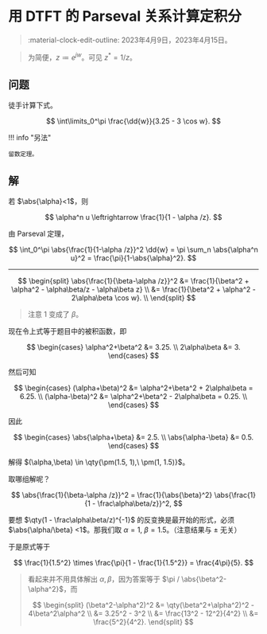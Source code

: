 # 用 DTFT 的 Parseval 关系计算定积分

> :material-clock-edit-outline: 2023年4月9日，2023年4月15日。

> 为简便，$z \coloneqq e^{jw}$。可见 $z^* = 1/z$。

## 问题

徒手计算下式。

$$
\int\limits_0^\pi \frac{\dd{w}}{3.25 - 3 \cos w}.
$$

!!! info "另法"

    留数定理。

## 解

若 $\abs{\alpha}<1$，则

$$
\alpha^n u \leftrightarrow \frac{1}{1 - \alpha /z}.
$$

由 Parseval 定理，

$$
\int_0^\pi \abs{\frac{1}{1-\alpha /z}}^2 \dd{w} = \pi \sum_n \abs{\alpha^n u}^2 = \frac{\pi}{1-\abs{\alpha}^2}.
$$

---

$$
\begin{split}
\abs{\frac{1}{\beta-\alpha /z}}^2
&= \frac{1}{\beta^2 + \alpha^2 - \alpha\beta/z - \alpha\beta z} \\
&= \frac{1}{\beta^2 + \alpha^2 - 2\alpha\beta \cos w}. \\
\end{split}
$$

> 注意 $1$ 变成了 $\beta$。

现在令上式等于题目中的被积函数，即

$$
\begin{cases}
    \alpha^2+\beta^2 &= 3.25. \\
    2\alpha\beta &= 3.
\end{cases}
$$

然后可知

$$
\begin{cases}
    (\alpha+\beta)^2 &= \alpha^2+\beta^2 + 2\alpha\beta = 6.25. \\
    (\alpha-\beta)^2 &= \alpha^2+\beta^2 - 2\alpha\beta = 0.25. \\
\end{cases}
$$

因此

$$
\begin{cases}
    \abs{\alpha+\beta} &= 2.5. \\
    \abs{\alpha-\beta} &= 0.5.
\end{cases}
$$

解得 $(\alpha,\beta) \in \qty{\pm(1.5, 1),\ \pm(1, 1.5)}$。

取哪组解呢？

$$
\abs{\frac{1}{\beta-\alpha /z}}^2 = \frac{1}{\abs{\beta}^2} \abs{\frac{1}{1 - \frac\alpha\beta/z}}^2,
$$

要想 $\qty(1 - \frac\alpha\beta/z)^{-1}$ 的反变换是最开始的形式，必须 $\abs{\alpha/\beta} <1$。那我们取 $\alpha = 1,\  \beta = 1.5$。（注意结果与 $\pm$ 无关）

于是原式等于

$$
\frac{1}{1.5^2} \times \frac{\pi}{1 - \frac{1}{1.5^2}} = \frac{4\pi}{5}.
$$

> 看起来并不用具体解出 $\alpha,\beta$，因为答案等于 $\pi / \abs{\beta^2-\alpha^2}$，而
>
> $$
> \begin{split}
> (\beta^2-\alpha^2)^2
> &= \qty(\beta^2+\alpha^2)^2 - 4\beta^2\alpha^2 \\
> &= 3.25^2 - 3^2 \\
> &= \frac{13^2 - 12^2}{4^2} \\
> &= \frac{5^2}{4^2}.
> \end{split}
> $$
